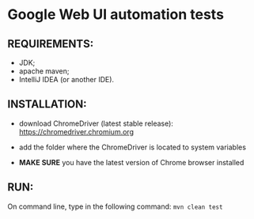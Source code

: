 # Google Web UI automation tests

## REQUIREMENTS:
- JDK;
- apache maven;
- IntelliJ IDEA (or another IDE).

## INSTALLATION:
- download ChromeDriver (latest stable release):
<https://chromedriver.chromium.org>

- add the folder where the ChromeDriver is located to system variables

- **MAKE SURE** you have the latest version of Chrome browser installed

## RUN:
On command line, type in the following command:
`mvn clean test`
